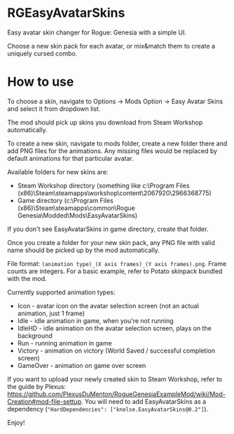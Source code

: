 # RGEasyAvatarSkins
Easy avatar skin changer for Rogue: Genesia with a simple UI.

Choose a new skin pack for each avatar, or mix&match them to create a uniquely cursed combo. 

# How to use

To choose a skin, navigate to Options -> Mods Option -> Easy Avatar Skins and select it from dropdown list.

The mod should pick up skins you download from Steam Workshop automatically.

To create a new skin, navigate to mods folder, create a new folder there and add PNG files for the animations. Any missing files would be replaced by default animations for that particular avatar.

Available folders for new skins are:
* Steam Workshop directory (something like c:\Program Files (x86)\Steam\steamapps\workshop\content\2067920\2966368775) 
* Game directory (c:\Program Files (x86)\Steam\steamapps\common\Rogue Genesia\Modded\Mods\EasyAvatarSkins\)

If you don't see EasyAvatarSkins in game directory, create that folder.

Once you create a folder for your new skin pack, any PNG file with valid name should be picked up by the mod automatically.

File format: `(animation type)_(X axis frames)_(Y axis frames).png`. Frame counts are integers. For a basic example, refer to Potato skinpack bundled with the mod.

Currently supported animation types:

* Icon - avatar icon on the avatar selection screen (not an actual animation, just 1 frame)
* Idle - idle animation in game, when you're not running
* IdleHD - idle animation on the avatar selection screen, plays on the background
* Run - running animation in game
* Victory - animation on victory (World Saved / successful completion screen)
* GameOver - animation on game over screen

If you want to upload your newly created skin to Steam Workshop, refer to the guide by Plexus: https://github.com/PlexusDuMenton/RogueGenesiaExampleMod/wiki/Mod-Creation#mod-file-settup.
You will need to add EasyAvatarSkins as a dependency (`"HardDependencies": ["knelse.EasyAvatarSkins@0.2"]`).

Enjoy!
